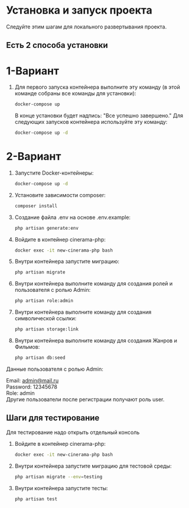 # Установка и запуск проекта

Следуйте этим шагам для локального развертывания проекта.

## Есть 2 способа установки

# 1-Вариант

1. Для первого запуска контейнера выполните эту команду (в этой команде собраны все команды для установки):
   ```bash
   docker-compose up
    ```
   В конце установки будет надпись: "Все успешно завершено."
   Для следующих запусков контейнера используйте эту команду:
   ```bash
   docker-compose up -d 
   ```

# 2-Вариант

1. Запустите Docker-контейнеры:
   ```bash
   docker-compose up -d
2. Установите зависимости composer:
   ```bash
   composer install
3. Создание файла .env на основе .env.example:
   ```bash
   php artisan generate:env
4. Войдите в контейнер cinerama-php:
   ```bash
   docker exec -it new-cinerama-php bash
5. Внутри контейнера запустите миграцию:
   ```bash
   php artisan migrate
6. Внутри контейнера выполните команду для создания ролей и пользователя с ролью Admin:
   ```bash
   php artisan role:admin
7. Внутри контейнера выполните команду для создания символической ссылки:
   ```bash
   php artisan storage:link
8. Внутри контейнера выполните команду для создания Жанров и Фильмов:
   ```bash
   php artisan db:seed

Данные пользователя с ролью Admin:

Email: admin@mail.ru <br>
Password: 12345678 <br>
Role: admin <br>
Другие пользователи после регистрации получают роль user.

## Шаги для тестирование
Для тестирование надо открыть отдельный консоль
1. Войдите в контейнер cinerama-php:
   ```bash
   docker exec -it new-cinerama-php bash
2. Внутри контейнера запустите миграцию для тестовой среды:
   ```bash
   php artisan migrate --env=testing
3. Внутри контейнера запустите тесты:
   ```bash
   php artisan test
